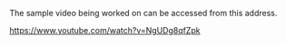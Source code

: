 The sample video being worked on can be accessed from this address.

https://www.youtube.com/watch?v=NgUDg8qfZpk
